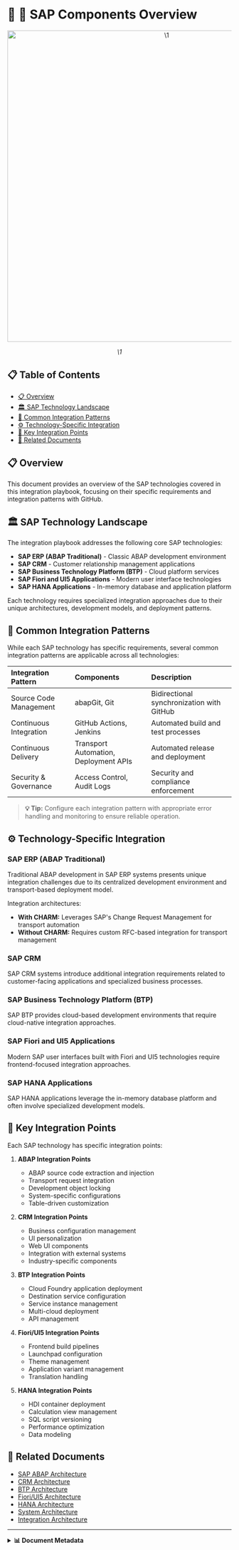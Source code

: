 # 📄 🧩 SAP Components Overview

<div align="center" class="svg-container">
  <!-- Using both object and img as fallback for maximum compatibility -->
  <object type="image/svg+xml" data="\1" style="width: 700px; max-width: 100%;" aria-label="\1">
    <img src="\1" alt="\1" width="700" />
  </object>
  
  *\1*
</div>

## 📋 Table of Contents

- [📋 Overview](#-overview)
- [🏛️ SAP Technology Landscape](#️-sap-technology-landscape)
- [🔄 Common Integration Patterns](#-common-integration-patterns)
- [⚙️ Technology-Specific Integration](#️-technology-specific-integration)
- [🔌 Key Integration Points](#-key-integration-points)
- [🔗 Related Documents](#-related-documents)

## 📋 Overview

This document provides an overview of the SAP technologies covered in this integration playbook, focusing on their specific requirements and integration patterns with GitHub.

## 🏛️ SAP Technology Landscape

The integration playbook addresses the following core SAP technologies:

- **SAP ERP (ABAP Traditional)** - Classic ABAP development environment
- **SAP CRM** - Customer relationship management applications
- **SAP Business Technology Platform (BTP)** - Cloud platform services
- **SAP Fiori and UI5 Applications** - Modern user interface technologies
- **SAP HANA Applications** - In-memory database and application platform

Each technology requires specialized integration approaches due to their unique architectures, development models, and deployment patterns.

## 🔄 Common Integration Patterns

While each SAP technology has specific requirements, several common integration patterns are applicable across all technologies:

| Integration Pattern | Components | Description |
|:-------------------|:-----------|:------------|
| Source Code Management | abapGit, Git | Bidirectional synchronization with GitHub |
| Continuous Integration | GitHub Actions, Jenkins | Automated build and test processes |
| Continuous Delivery | Transport Automation, Deployment APIs | Automated release and deployment |
| Security & Governance | Access Control, Audit Logs | Security and compliance enforcement |

> **💡 Tip:** Configure each integration pattern with appropriate error handling and monitoring to ensure reliable operation.

## ⚙️ Technology-Specific Integration

### SAP ERP (ABAP Traditional)

Traditional ABAP development in SAP ERP systems presents unique integration challenges due to its centralized development environment and transport-based deployment model.

Integration architectures:
- **With CHARM:** Leverages SAP's Change Request Management for transport automation
- **Without CHARM:** Requires custom RFC-based integration for transport management

### SAP CRM

SAP CRM systems introduce additional integration requirements related to customer-facing applications and specialized business processes.

### SAP Business Technology Platform (BTP)

SAP BTP provides cloud-based development environments that require cloud-native integration approaches.

### SAP Fiori and UI5 Applications

Modern SAP user interfaces built with Fiori and UI5 technologies require frontend-focused integration approaches.

### SAP HANA Applications

SAP HANA applications leverage the in-memory database platform and often involve specialized development models.

## 🔌 Key Integration Points

Each SAP technology has specific integration points:

1. **ABAP Integration Points**
   - ABAP source code extraction and injection
   - Transport request integration
   - Development object locking
   - System-specific configurations
   - Table-driven customization

2. **CRM Integration Points**
   - Business configuration management
   - UI personalization
   - Web UI components
   - Integration with external systems
   - Industry-specific components

3. **BTP Integration Points**
   - Cloud Foundry application deployment
   - Destination service configuration
   - Service instance management
   - Multi-cloud deployment
   - API management

4. **Fiori/UI5 Integration Points**
   - Frontend build pipelines
   - Launchpad configuration
   - Theme management
   - Application variant management
   - Translation handling

5. **HANA Integration Points**
   - HDI container deployment
   - Calculation view management
   - SQL script versioning
   - Performance optimization
   - Data modeling

## 🔗 Related Documents

- [SAP ABAP Architecture](./sap-abap-architecture.md)
- [CRM Architecture](./crm-architecture.md)
- [BTP Architecture](./btp-architecture.md)
- [Fiori/UI5 Architecture](./fiori-ui5-architecture.md)
- [HANA Architecture](./hana-architecture.md)
- [System Architecture](./system-architecture.md)
- [Integration Architecture](./integration-architecture.md)

---

<details>
<summary><strong>📊 Document Metadata</strong></summary>

- **Last Updated:** 2025-04-07
- **Author:** SAP-GitHub Integration Team
- **Version:** 1.0.0
- **Status:** Published
</details>
